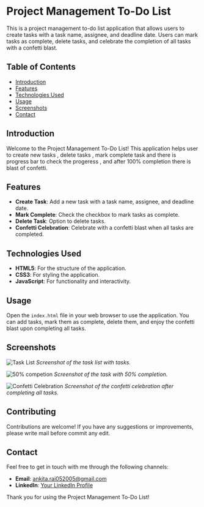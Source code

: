 # Project Management To-Do List

This is a project management to-do list application that allows users to create tasks with a task name, assignee, and deadline date. Users can mark tasks as complete, delete tasks, and celebrate the completion of all tasks with a confetti blast.

## Table of Contents

- [Introduction](#introduction)
- [Features](#features)
- [Technologies Used](#technologies-used)
- [Usage](#usage)
- [Screenshots](#screenshots)
- [Contact](#contact)

## Introduction

Welcome to the Project Management To-Do List! This application helps user to create new tasks , delete tasks , mark complete task and there is progress bar to check the progeress , and after 100% completion there is blast of confetti.

## Features

- **Create Task**: Add a new task with a task name, assignee, and deadline date.
- **Mark Complete**: Check the checkbox to mark tasks as complete.
- **Delete Task**: Option to delete tasks.
- **Confetti Celebration**: Celebrate with a confetti blast when all tasks are completed.

## Technologies Used

- **HTML5**: For the structure of the application.
- **CSS3**: For styling the application.
- **JavaScript**: For functionality and interactivity.

## Usage

Open the `index.html` file in your web browser to use the application. You can add tasks, mark them as complete, delete them, and enjoy the confetti blast upon completing all tasks.

## Screenshots

![Task List](https://github.com/Ankitarai27/Project_Management/assets/129681815/c418b192-2888-4ef0-899c-9e91d7fb931c)
*Screenshot of the task list with tasks.*

![50% competion](https://github.com/Ankitarai27/Project_Management/assets/129681815/ca925bc2-3122-4198-8055-e8dc0a20c1c8)
*Screenshot of the task with 50% completion.*

![Confetti Celebration](https://github.com/Ankitarai27/Project_Management/assets/129681815/67da2d31-bff2-430d-94b9-fa2cf4b4b5d5)
*Screenshot of the confetti celebration after completing all tasks.*

## Contributing

Contributions are welcome! If you have any suggestions or improvements, please write mail before commit any edit.

## Contact

Feel free to get in touch with me through the following channels:

- **Email**: ankita.rai052005@gmail.com
- **LinkedIn**: [Your LinkedIn Profile](https://www.linkedin.com/in/ankitarai27/)

Thank you for using the Project Management To-Do List!


